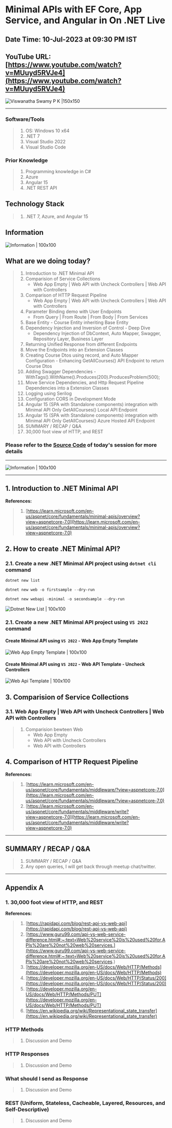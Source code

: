 # Minimal APIs with EF Core, App Service, and Angular in On .NET Live

## Date Time: 10-Jul-2023 at 09:30 PM IST

## YouTube URL: [https://www.youtube.com/watch?v=MUuyd5RVJe4](https://www.youtube.com/watch?v=MUuyd5RVJe4)

![Viswanatha Swamy P K |150x150](./Documentation/Images/ViswanathaSwamyPK.PNG)

---

### Software/Tools

> 1. OS: Windows 10 x64
> 1. .NET 7
> 1. Visual Studio 2022
> 1. Visual Studio Code

### Prior Knowledge

> 1. Programming knowledge in C#
> 1. Azure
> 1. Angular 15
> 1. .NET REST API

## Technology Stack

> 1. .NET 7, Azure, and Angular 15

## Information

![Information | 100x100](./Documentation/Images/Information.PNG)

## What are we doing today?

> 1. Introduction to .NET Minimal API
> 1. Comparision of Service Collections
>    - Web App Empty | Web API with Uncheck Controllers | Web API with Controllers
> 1. Comparison of HTTP Request Pipeline
>    - Web App Empty | Web API with Uncheck Controllers | Web API with Controllers
> 1. Parameter Binding demo with User Endpoints
>    - From Query | From Route | From Body | From Services
> 1. Base Entity - Course Entity inheriting Base Entity
> 1. Dependency Injection and Inversion of Control - Deep Dive
>    - Dependency Injection of DbContext, Auto Mapper, Swagger, Repository Layer, Business Layer
> 1. Returning Unified Response from different Endpoints
> 1. Move the Endpoints into an Extension Classes
> 1. Creating Course Dtos using record, and Auto Mapper Configuration - Enhancing GetAllCourses() API Endpoint to return Course Dtos
> 1. Adding Swagger Dependencies - WithTags().WithName().Produces(200).ProducesProblem(500);
> 1. Move Service Dependencies, and Http Request Pipeline Dependencies into a Extension Classes
> 1. Logging using Serilog
> 1. Configuration CORS in Development Mode
> 1. Angular 15 (SPA with Standalone components) integration with Minimal API Only GetAllCourses() Local API Endpoint
> 1. Angular 15 (SPA with Standalone components) integration with Minimal API Only GetAllCourses() Azure Hosted API Endpoint
> 1. SUMMARY / RECAP / Q&A
> 1. 30,000 foot view of HTTP, and REST

### Please refer to the [**Source Code**](https://github.com/Microservices-for-Small-School-App/services-school) of today's session for more details

---

![Information | 100x100](./Documentation/Images/SeatBelt.PNG)

---

## 1. Introduction to .NET Minimal API

**References:**

> 1. [https://learn.microsoft.com/en-us/aspnet/core/fundamentals/minimal-apis/overview?view=aspnetcore-7.0](https://learn.microsoft.com/en-us/aspnet/core/fundamentals/minimal-apis/overview?view=aspnetcore-7.0)

## 2. How to create .NET Minimal API?

### 2.1. Create a new .NET Minimal API project using `dotnet cli` command

```powershell
dotnet new list

dotnet new web -o firstsample --dry-run

dotnet new webapi -minimal -o secondsample --dry-run
```

![Dotnet New List | 100x100](./Documentation/Images/DotnetNewList.PNG)

### 2.1. Create a new .NET Minimal API project using `VS 2022` command

#### Create Minimal API using `VS 2022` - Web App Empty Template

![Web App Empty Template | 100x100](./Documentation/Images/WebAppEmptyTemplate.PNG)

#### Create Minimal API using `VS 2022` - Web API Template - Uncheck Controllers

![Web Api Template | 100x100](./Documentation/Images/WebAPITemplate.PNG)

## 3. Comparision of Service Collections

### 3.1. Web App Empty | Web API with Uncheck Controllers | Web API with Controllers

> 1. Comparision bewteen Web
>    - Web App Empty
>    - Web API with Uncheck Controllers
>    - Web API with Controllers

## 4. Comparison of HTTP Request Pipeline

**References:**

> 1. [https://learn.microsoft.com/en-us/aspnet/core/fundamentals/middleware/?view=aspnetcore-7.0](https://learn.microsoft.com/en-us/aspnet/core/fundamentals/middleware/?view=aspnetcore-7.0)
> 1. [https://learn.microsoft.com/en-us/aspnet/core/fundamentals/middleware/write?view=aspnetcore-7.0](https://learn.microsoft.com/en-us/aspnet/core/fundamentals/middleware/write?view=aspnetcore-7.0)

---

## SUMMARY / RECAP / Q&A

> 1. SUMMARY / RECAP / Q&A
> 2. Any open queries, I will get back through meetup chat/twitter.

---

## Appendix A

### 1. 30,000 foot view of HTTP, and REST

**References:**

> 1. [https://rapidapi.com/blog/rest-api-vs-web-api](https://rapidapi.com/blog/rest-api-vs-web-api)
> 1. [https://www.guru99.com/api-vs-web-service-difference.html#:~:text=Web%20service%20is%20used%20for,APIs%20are%20not%20web%20services.](https://www.guru99.com/api-vs-web-service-difference.html#:~:text=Web%20service%20is%20used%20for,APIs%20are%20not%20web%20services.)
> 1. [https://developer.mozilla.org/en-US/docs/Web/HTTP/Methods](https://developer.mozilla.org/en-US/docs/Web/HTTP/Methods)
> 1. [https://developer.mozilla.org/en-US/docs/Web/HTTP/Status/200](https://developer.mozilla.org/en-US/docs/Web/HTTP/Status/200)
> 1. [https://developer.mozilla.org/en-US/docs/Web/HTTP/Methods/PUT](https://developer.mozilla.org/en-US/docs/Web/HTTP/Methods/PUT)
> 1. [https://en.wikipedia.org/wiki/Representational_state_transfer](https://en.wikipedia.org/wiki/Representational_state_transfer)

### HTTP Methods

> 1. Discussion and Demo

### HTTP Responses

> 1. Discussion and Demo

### What should I send as Response

> 1. Discussion and Demo

### REST (Uniform, Stateless, Cacheable, Layered, Resources, and Self-Descriptive)

> 1. Discussion and Demo
